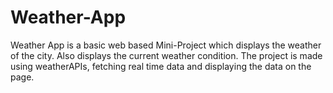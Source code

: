 # Weather-App
Weather App is a basic  web based Mini-Project which displays the weather of the city. Also displays the current weather condition. The project is made using weatherAPIs, fetching real time data and displaying the data on the page. 
